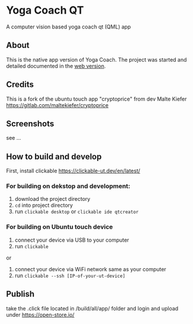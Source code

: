 # Yoga Coach QT

A computer vision based yoga coach qt (QML) app

## About

This is the native app version of Yoga Coach. The project was started and detailed documented in the [web version](https://github.com/klmhsb42/yoga_coach_web).


## Credits

This is a fork of the ubuntu touch app "cryptoprice" from dev Malte Kiefer https://gitlab.com/maltekiefer/cryptoprice

## Screenshots

see ...

## How to build and develop

First, install clickable https://clickable-ut.dev/en/latest/

### For building on dekstop and development:

1. download the project directory
2. ```cd``` into project directory
3. run ```clickable desktop``` or ```clickable ide qtcreator```

### For building on Ubuntu touch device

1. connect your device via USB to your computer
2. run ```clickable```

or

1. connect your device via WiFi network same as your computer
2. run ```clickable --ssh [IP-of-your-ut-device]```

## Publish
take the .click file located in /build/all/app/ folder
and 
login and upload  under https://open-store.io/

